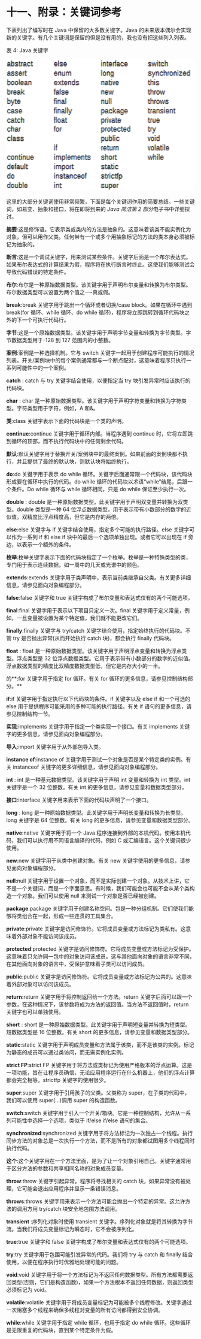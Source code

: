 # 十一、附录：关键词参考

下表列出了编写时在 Java 中保留的大多数关键字。Java 的未来版本偶尔会实现新的关键字。有几个关键词是保留的但是没有用的，我也没有把这些列入列表。

表 4: Java 关键字

![](img/image053.png)

这里的大部分关键词使用非常频繁，下面是每个关键词作用的简要总结。一些关键词，如易变、抽象和接口，将在即将到来的 *Java 简洁第 2 部分*电子书中详细探讨。

**摘要**:这是修饰语。它表示类或类内的方法是抽象的。这意味着该类不能实例化为对象，但可以用作父类。任何带有一个或多个用抽象标记的方法的类本身必须被标记为抽象的。

**断言**:这是一个调试关键字，用来测试某些条件。关键字后面是一个布尔表达式。如果布尔表达式的计算结果为假，程序将在执行断言时终止。这使我们能够测试会导致代码错误的特定条件。

**布尔**:布尔是一种原始数据类型。该关键字用于声明布尔变量和转换为布尔类型。布尔数据类型可以设置为两个值之一-真或假。

**break**:break 关键字用于跳出一个循环或者切换/case block。如果在循环中遇到 break(for 循环、while 循环、do while 循环)，程序将立即跳转到循环代码块之外的下一个可执行代码行。

**字节**:这是一个原始数据类型。该关键字用于声明字节变量和转换为字节类型。字节数据类型用于-128 到 127 范围内的小整数。

**案例**:案例是一种选择机制。它与 switch 关键字一起用于创建程序可能执行的情况列表。开关/案例块中的每个案例通常都与一个断点配对，这意味着程序只执行一系列可能性中的一个案例。

**catch** : catch 与 try 关键字结合使用，以便指定当 try 块引发异常时应该执行的代码块。

**char** : char 是一种原始数据类型。该关键字用于声明字符变量和转换为字符类型。字符类型用于字符，例如，A 和&。

**类**:class 关键字表示下面的代码块是一个类的声明。

**continue**:continue 关键字用于循环内部。当程序遇到 continue 时，它将立即跳到循环的顶部，而不执行代码块中的任何剩余代码。

**默认**:默认关键字用于替换开关/案例块中的最终案例。如果前面的案例块都不执行，并且提供了最终的默认块，则默认块将始终执行。

**do**:do 关键字用于表示 do while 循环。关键字后面通常跟一个代码块，该代码块形成要在循环中执行的代码。do while 循环的代码块以术语“while”结尾，后跟一个条件。Do while 循环与 while 循环相同，只是 do while 保证至少执行一次。

**double** : double 是一种原始数据类型。此关键字用于声明双变量并转换为双类型。double 类型是一种 64 位浮点数据类型，用于表示带有小数部分的数字的近似值。双精度比浮点精度高，但它是内存的两倍。

**else**:else 关键字与 if 关键字结合使用，指定多个可能的执行路径。else 关键字可以作为一系列 if 和 else if 块中的最后一个选项单独出现。或者它可以出现在 if 旁边，以表示一个额外的条件。

**枚举**:枚举关键字表示下面的代码块指定了一个枚举。枚举是一种特殊类型的类，专门用于表示连续数据，如一周中的几天或光谱中的颜色。

**extends**:extends 关键字用于类声明中，表示当前类继承自父类。有关更多详细信息，请参见面向对象编程部分。

**false**:false 关键字和 true 关键字构成了布尔变量和表达式仅有的两个可能选项。

**final**:final 关键字用于表示以下项目只定义一次。final 关键字用于定义常量，例如，一旦变量被设置为某个特定值，我们就不能更改它们。

**finally**:finally 关键字与 try/catch 关键字结合使用，指定始终执行的代码块。不管 try 是否抛出异常(从而开始执行 catch 块)，都会执行 finally 代码块。

**float** : float 是一种原始数据类型。该关键字用于声明浮点变量和转换为浮点类型。浮点类型是 32 位浮点数据类型。它用于表示带有小数部分的数字的近似值。浮点数据类型的精度比双精度数据类型低，但它是内存大小的一半。

的**:for 关键字用于指定 for 循环。有关 for 循环的更多信息，请参见控制结构部分。**

**if**:if 关键字用于指定执行以下代码块的条件。if 关键字以及 else if 和一个可选的 else 用于提供程序可能采用的多种可能的执行路径。有关 if 语句的更多信息，请参见控制结构一节。

**实现**:implements 关键字用于指定一个类实现一个接口。有关 implements 关键字的更多信息，请参见面向对象编程部分。

**导入**:import 关键字用于从外部包导入类。

**instance of**:instance of 关键字用于测试一个对象是否是某个特定类的实例。有关 instanceof 关键字的更多详细信息，请参见面向对象编程部分。

**int** : int 是一种基元数据类型。该关键字用于声明 int 变量和转换为 int 类型。int 关键字是一个 32 位整数。有关 int 的更多信息，请参见变量和数据类型部分。

**接口**:interface 关键字用来表示下面的代码块声明了一个接口。

**long** : long 是一种原始数据类型。此关键字用于声明长变量和转换为长类型。long 关键字是 64 位整数。有关 long 的更多信息，请参见变量和数据类型部分。

**native**:native 关键字用于将一个 Java 程序连接到外部的本机代码。使用本机代码，我们可以执行用不同语言编译的代码，例如 C 或汇编语言。这个关键词很少使用。

**new**:new 关键字用于从类中创建对象。有关 new 关键字使用的更多信息，请参见面向对象编程部分。

**null**:null 关键字用于设置一个对象，而不是实际创建一个对象。从技术上讲，它不是一个关键词，而是一个字面意思。有时候，我们可能会也可能不会从某个类构造一个对象。我们可以使用 null 来测试一个对象是否已经被创建。

**package**:package 关键字用于创建名称空间。包是一种分组机制。它们使我们能够将类组合在一起，形成一些连贯的工具集合。

**private**:private 关键字是访问修饰符。它将成员变量或方法标记为类私有。这意味着外部对象不能访问该成员。

**protected**:protected 关键字是访问修饰符。它将成员变量或方法标记为受保护。这意味着只允许同一包中的对象访问该成员。这与其他面向对象的语言非常不同，在其他面向对象的语言中，受保护意味着子类可以访问成员。

**public**:public 关键字是访问修饰符。它将成员变量或方法标记为公共的。这意味着外部对象可以访问该成员。

**return**:return 关键字用于将控制返回给一个方法。return 关键字后面可以跟一个参数，在这种情况下，该参数将成为方法的返回值。当方法不返回值时，return 关键字也可以单独使用。

**short** : short 是一种原始数据类型。此关键字用于声明短变量并转换为短类型。短数据类型是 16 位整数。有关 short 的更多信息，请参见变量和数据类型部分。

**static**:static 关键字用于声明成员变量和方法属于该类，而不是该类的实例。标记为静态的成员可以通过类访问，而无需实例化实例。

**strict FP**:strict FP 关键字用于将方法或类标记为使用严格版本的浮点运算。这是一项功能，旨在让程序员确信，无论应用程序运行在什么机器上，他们的浮点计算都会完全相等。strictfp 关键字的使用很少。

**super**:super 关键字用于引用孩子的父类。父类称为 super，在子类的代码中，我们可以使用 super(…)调用 super 的构造函数。

**switch**:switch 关键字用于引入一个开关/箱块。它是一种控制结构，允许从一系列可能性中选择一个选项，类似于 if/else if/else 语句的集合。

**synchronized**:synchronized 关键字用于将方法标记为一次独占一个线程。执行同步方法的对象总是一次执行一个方法，而不是所有的对象都试图用多个线程同时执行代码。

**这个**:这个关键字用在一个方法里面，是为了让一个对象引用自己。关键字通常用于区分方法的参数和共享相同名称的对象成员变量。

**throw**:throw 关键字引起异常。程序将寻找相关的 catch 块，如果异常没有被处理，它可能会退出应用程序并显示一条错误消息。

**throws**:throws 关键字用来表示一个方法可能会抛出一个特定的异常。这允许方法的调用方用 try/catch 块安全地包围方法调用。

**transient** :序列化对象时使用 transient 关键字。序列化对象就是将其转换为字节流。当我们将成员变量标记为瞬态时，它不会被序列化。

**true**:true 关键字和 false 关键字构成了布尔变量和表达式仅有的两个可能选项。

**try**:try 关键字用于包围可能引发异常的代码。我们将 try 与 catch 和 finally 结合使用，以便在程序执行时优雅地处理可能的问题。

**void**:void 关键字用于将一个方法标记为不返回任何数据类型。所有方法都需要返回类型(否则，它们是构造函数)，如果一个方法根本不返回任何数据，则返回类型必须标记为 void。

**volatile**:volatile 关键字用于将成员变量标记为可能被多个线程修改。关键字通过一次阻塞多个线程来确保多线程对变量的所有访问都得到安全协调。

**while**:while 关键字用于指定 while 循环，也用于指定 do while 循环。这些循环是无限重复的代码块，直到某个特定条件为假。
